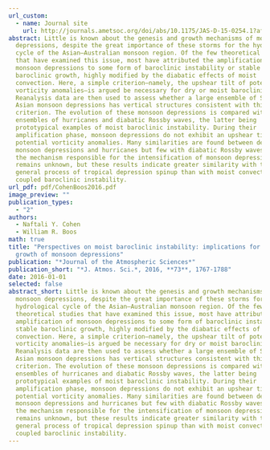 ```yaml
---
url_custom:
  - name: Journal site
    url: http://journals.ametsoc.org/doi/abs/10.1175/JAS-D-15-0254.1?af=R
abstract: Little is known about the genesis and growth mechanisms of monsoon
  depressions, despite the great importance of these storms for the hydrological
  cycle of the Asian–Australian monsoon region. Of the few theoretical studies
  that have examined this issue, most have attributed the amplification of
  monsoon depressions to some form of baroclinic instability or stable
  baroclinic growth, highly modified by the diabatic effects of moist
  convection. Here, a simple criterion—namely, the upshear tilt of potential
  vorticity anomalies—is argued be necessary for dry or moist baroclinic growth.
  Reanalysis data are then used to assess whether a large ensemble of South
  Asian monsoon depressions has vertical structures consistent with this
  criterion. The evolution of these monsoon depressions is compared with that of
  ensembles of hurricanes and diabatic Rossby waves, the latter being
  prototypical examples of moist baroclinic instability. During their
  amplification phase, monsoon depressions do not exhibit an upshear tilt of
  potential vorticity anomalies. Many similarities are found between developing
  monsoon depressions and hurricanes but few with diabatic Rossby waves. Thus,
  the mechanism responsible for the intensification of monsoon depressions
  remains unknown, but these results indicate greater similarity with the
  general process of tropical depression spinup than with moist convectively
  coupled baroclinic instability.
url_pdf: pdf/CohenBoos2016.pdf
image_preview: ""
publication_types:
  - "2"
authors:
  - Naftali Y. Cohen
  - William R. Boos
math: true
title: "Perspectives on moist baroclinic instability: implications for the
  growth of monsoon depressions"
publication: "*Journal of the Atmospheric Sciences*"
publication_short: "*J. Atmos. Sci.*, 2016, **73**, 1767-1788"
date: 2016-01-01
selected: false
abstract_short: Little is known about the genesis and growth mechanisms of
  monsoon depressions, despite the great importance of these storms for the
  hydrological cycle of the Asian–Australian monsoon region. Of the few
  theoretical studies that have examined this issue, most have attributed the
  amplification of monsoon depressions to some form of baroclinic instability or
  stable baroclinic growth, highly modified by the diabatic effects of moist
  convection. Here, a simple criterion—namely, the upshear tilt of potential
  vorticity anomalies—is argued be necessary for dry or moist baroclinic growth.
  Reanalysis data are then used to assess whether a large ensemble of South
  Asian monsoon depressions has vertical structures consistent with this
  criterion. The evolution of these monsoon depressions is compared with that of
  ensembles of hurricanes and diabatic Rossby waves, the latter being
  prototypical examples of moist baroclinic instability. During their
  amplification phase, monsoon depressions do not exhibit an upshear tilt of
  potential vorticity anomalies. Many similarities are found between developing
  monsoon depressions and hurricanes but few with diabatic Rossby waves. Thus,
  the mechanism responsible for the intensification of monsoon depressions
  remains unknown, but these results indicate greater similarity with the
  general process of tropical depression spinup than with moist convectively
  coupled baroclinic instability.
---
```

